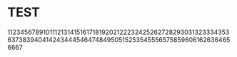 # TEST

112345678910111213141516171819202122232425262728293031323334353637383940414243444546474849505152535455565758596061626364656667